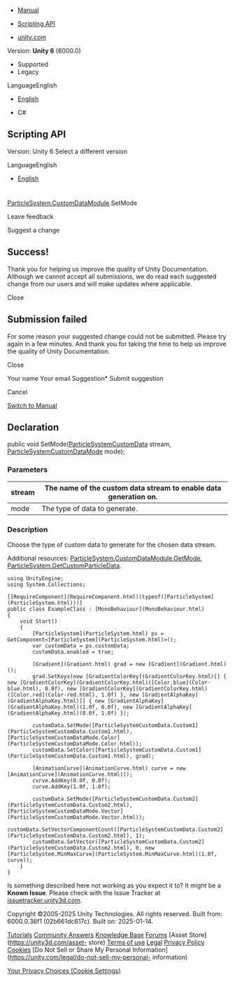 [ ]()

  * [Manual](../Manual/index.html)
  * [Scripting API](../ScriptReference/index.html)

  * [unity.com](https://unity.com/)

Version: **Unity 6** (6000.0)

  * Supported
  * Legacy

LanguageEnglish

  * [English]()

  * C#

[ ](https://docs.unity3d.com)

## Scripting API

Version: Unity 6 Select a different version

LanguageEnglish

  * [English]()

#
[ParticleSystem.CustomDataModule](ParticleSystem.CustomDataModule.html).SetMode

Leave feedback

Suggest a change

## Success!

Thank you for helping us improve the quality of Unity Documentation. Although
we cannot accept all submissions, we do read each suggested change from our
users and will make updates where applicable.

Close

## Submission failed

For some reason your suggested change could not be submitted. Please <a>try
again</a> in a few minutes. And thank you for taking the time to help us
improve the quality of Unity Documentation.

Close

Your name Your email Suggestion* Submit suggestion

Cancel

[Switch to Manual](../Manual/class-ParticleSystem.html "Go to ParticleSystem
Component in the Manual")

## Declaration

public void SetMode([ParticleSystemCustomData](ParticleSystemCustomData.html)
stream, [ParticleSystemCustomDataMode](ParticleSystemCustomDataMode.html)
mode);

### Parameters

stream | The name of the custom data stream to enable data generation on.  
---|---  
mode | The type of data to generate.  
  
### Description

Choose the type of custom data to generate for the chosen data stream.

Additional resources:
[ParticleSystem.CustomDataModule.GetMode](ParticleSystem.CustomDataModule.GetMode.html),
[ParticleSystem.GetCustomParticleData](ParticleSystem.GetCustomParticleData.html).

    
    
    using UnityEngine;
    using System.Collections;  
      
    [[RequireComponent](RequireComponent.html)(typeof([ParticleSystem](ParticleSystem.html)))]
    public class ExampleClass : [MonoBehaviour](MonoBehaviour.html)
    {
        void Start()
        {
            [ParticleSystem](ParticleSystem.html) ps = GetComponent<[ParticleSystem](ParticleSystem.html)>();
            var customData = ps.customData;
            customData.enabled = true;  
      
            [Gradient](Gradient.html) grad = new [Gradient](Gradient.html)();
            grad.SetKeys(new [GradientColorKey](GradientColorKey.html)[] { new [GradientColorKey](GradientColorKey.html)([Color.blue](Color-blue.html), 0.0f), new [GradientColorKey](GradientColorKey.html)([Color.red](Color-red.html), 1.0f) }, new [GradientAlphaKey](GradientAlphaKey.html)[] { new [GradientAlphaKey](GradientAlphaKey.html)(1.0f, 0.0f), new [GradientAlphaKey](GradientAlphaKey.html)(0.0f, 1.0f) });  
      
            customData.SetMode([ParticleSystemCustomData.Custom1](ParticleSystemCustomData.Custom1.html), [ParticleSystemCustomDataMode.Color](ParticleSystemCustomDataMode.Color.html));
            customData.SetColor([ParticleSystemCustomData.Custom1](ParticleSystemCustomData.Custom1.html), grad);  
      
            [AnimationCurve](AnimationCurve.html) curve = new [AnimationCurve](AnimationCurve.html)();
            curve.AddKey(0.0f, 0.0f);
            curve.AddKey(1.0f, 1.0f);  
      
            customData.SetMode([ParticleSystemCustomData.Custom2](ParticleSystemCustomData.Custom2.html), [ParticleSystemCustomDataMode.Vector](ParticleSystemCustomDataMode.Vector.html));
            customData.SetVectorComponentCount([ParticleSystemCustomData.Custom2](ParticleSystemCustomData.Custom2.html), 1);
            customData.SetVector([ParticleSystemCustomData.Custom2](ParticleSystemCustomData.Custom2.html), 0, new [ParticleSystem.MinMaxCurve](ParticleSystem.MinMaxCurve.html)(1.0f, curve));
        }
    }
    

Is something described here not working as you expect it to? It might be a
**Known Issue**. Please check with the Issue Tracker at
[issuetracker.unity3d.com](https://issuetracker.unity3d.com).

Copyright ©2005-2025 Unity Technologies. All rights reserved. Built from:
6000.0.36f1 (02b661dc617c). Built on: 2025-01-14.

[Tutorials](https://unity3d.com/learn) [Community
Answers](https://answers.unity3d.com) [Knowledge
Base](https://support.unity3d.com/hc/en-us)
[Forums](https://forum.unity3d.com) [Asset Store](https://unity3d.com/asset-
store) [Terms of use](https://docs.unity3d.com/Manual/TermsOfUse.html)
[Legal](https://unity.com/legal) [Privacy
Policy](https://unity.com/legal/privacy-policy)
[Cookies](https://unity.com/legal/cookie-policy) [Do Not Sell or Share My
Personal Information](https://unity.com/legal/do-not-sell-my-personal-
information)

[Your Privacy Choices (Cookie Settings)](javascript:void\(0\);)

